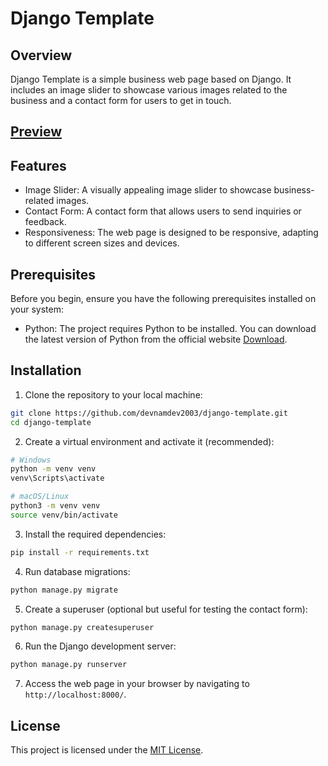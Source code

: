 


# Django Template

## Overview

Django Template is a simple business web page based on Django. It includes an image slider to showcase various images related to the business and a contact form for users to get in touch.

## [Preview](https://djangopage.onrender.com/)

## Features

- Image Slider: A visually appealing image slider to showcase business-related images.
- Contact Form: A contact form that allows users to send inquiries or feedback.
- Responsiveness: The web page is designed to be responsive, adapting to different screen sizes and devices.

## Prerequisites

Before you begin, ensure you have the following prerequisites installed on your system:

- Python: The project requires Python to be installed. You can download the latest version of Python from the official website [Download](https://www.python.org/downloads/).

## Installation

1. Clone the repository to your local machine:

```bash
git clone https://github.com/devnamdev2003/django-template.git
cd django-template
```

2. Create a virtual environment and activate it (recommended):

```bash
# Windows
python -m venv venv
venv\Scripts\activate

# macOS/Linux
python3 -m venv venv
source venv/bin/activate
```

3. Install the required dependencies:

```bash
pip install -r requirements.txt
```

4. Run database migrations:

```bash
python manage.py migrate
```

5. Create a superuser (optional but useful for testing the contact form):

```bash
python manage.py createsuperuser
```

6. Run the Django development server:

```bash
python manage.py runserver
```

7. Access the web page in your browser by navigating to `http://localhost:8000/`.


## License

This project is licensed under the [MIT License](LICENSE).

